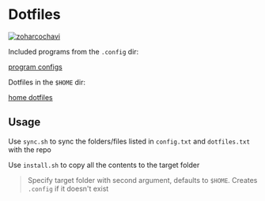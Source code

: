 # Dotfiles

[![zoharcochavi](https://circleci.com/github/zoharcochavi/dotfiles.svg?style=shield)](https://app.circleci.com/pipelines/github/zoharcochavi/dotfiles)

Included programs from the `.config` dir:

[program configs](config.txt)

Dotfiles in the `$HOME` dir:

[home dotfiles](dotfiles.txt)

## Usage

Use `sync.sh` to sync the folders/files listed in `config.txt` and `dotfiles.txt` with the repo

Use `install.sh` to copy all the contents to the target folder
> Specify target folder with second argument, defaults to `$HOME`. Creates `.config` if it doesn't exist

